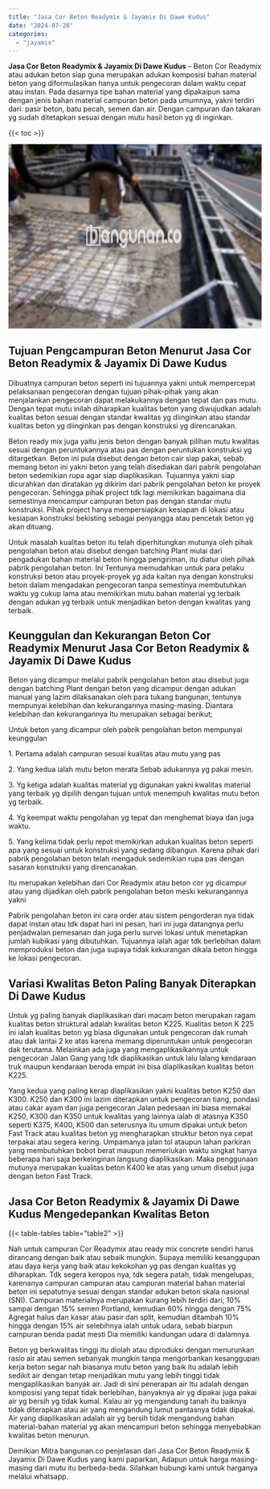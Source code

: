 ```yaml
---
title: "Jasa Cor Beton Readymix & Jayamix Di Dawe Kudus"
date: "2024-07-28"
categories: 
  - "jayamix"
---
```


**Jasa Cor Beton Readymix & Jayamix Di Dawe Kudus** – Beton Cor Readymix atau adukan beton siap guna merupakan adukan komposisi bahan material beton yang diformulasikan hanya untuk pengecoran dalam waktu cepat atau instan. Pada dasarnya tipe bahan material yang dipakaipun sama dengan jenis bahan material campuran beton pada umumnya, yakni terdiri dari: pasir beton, batu pecah, semen dan air. Dengan campuran dan takaran yg sudah ditetapkan sesuai dengan mutu hasil beton yg di inginkan.

{{< toc >}}

![Jasa Cor Beton Readymix & Jayamix Di Dawe Kudus](/images/jasa-cor-readymix-51.png)

## Tujuan Pengcampuran Beton Menurut Jasa Cor Beton Readymix & Jayamix Di Dawe Kudus

Dibuatnya campuran beton seperti ini tujuannya yakni untuk mempercepat pelaksanaan pengecoran dengan tujuan pihak-pihak yang akan menjalankan pengecoran dapat melakukannya dengan tepat dan pas mutu. Dengan tepat mutu inilah diharapkan kualitas beton yang diwujudkan adalah kualitas beton sesuai dengan standar kwalitas yg diinginkan atau standar kualitas beton yg diinginkan pas dengan konstruksi yg direncanakan.

Beton ready mix juga yaitu jenis beton dengan banyak pilihan mutu kwalitas sesuai dengan peruntukannya atau pas dengan peruntukan konstruksi yg ditargetkan. Beton ini pula disebut dengan beton cair siap pakai, sebab memang beton ini yakni beton yang telah disediakan dari pabrik pengolahan beton sedemikian rupa agar siap diaplikasikan. Tujuannya yakni siap dicurahkan dan diratakan yg dikirim dari pabrik pengolahan beton ke proyek pengecoran. Sehingga pihak project tdk lagi memikirkan bagaimana dia semestinya mencampur campuran beton pas dengan standar mutu konstruksi. Pihak project hanya mempersiapkan kesiapan di lokasi atau kesiapan konstruksi bekisting sebagai penyangga atau pencetak beton yg akan dituang.

Untuk masalah kualitas beton itu telah diperhitungkan mutunya oleh pihak pengolahan beton atau disebut dengan batching Plant mulai dari pengadukan bahan material beton hingga pengiriman, itu diatur oleh pihak pabrik pengolahan beton. Ini Tentunya memudahkan untuk para pelaku konstruksi beton atau proyek-proyek yg ada kaitan nya dengan konstruksi beton dalam mengadakan pengecoran tanpa semestinya membutuhkan waktu yg cukup lama atau memikirkan mutu bahan material yg terbaik dengan adukan yg terbaik untuk menjadikan beton dengan kwalitas yang terbaik.

## Keunggulan dan Kekurangan Beton Cor Readymix Menurut Jasa Cor Beton Readymix & Jayamix Di Dawe Kudus

Beton yang dicampur melalui pabrik pengolahan beton atau disebut juga dengan batching Plant dengan beton yang dicampur dengan adukan manual yang lazim dilaksanakan oleh para tukang bangunan, tentunya mempunyai kelebihan dan kekurangannya masing-masing. Diantara kelebihan dan kekurangannya Itu merupakan sebagai berikut;

Untuk beton yang dicampur oleh pabrik pengolahan beton mempunyai keunggulan

1\. Pertama adalah campuran sesuai kualitas atau mutu yang pas

2\. Yang kedua ialah mutu beton merata Sebab adukannya yg pakai mesin.

3\. Yg ketiga adalah kualitas material yg digunakan yakni kwalitas material yang terbaik yg dipilih dengan tujuan untuk menempuh kwalitas mutu beton yg terbaik.

4\. Yg keempat waktu pengolahan yg tepat dan menghemat biaya dan juga waktu.

5\. Yang kelima tidak perlu repot memikirkan adukan kualitas beton seperti apa yang sesuai untuk konstruksi yang sedang dibangun. Karena pihak dari pabrik pengolahan beton telah mengaduk sedemikian rupa pas dengan sasaran konstruksi yang direncanakan.

Itu merupakan kelebihan dari Cor Readymix atau beton cor yg dicampur atau yang dijadikan oleh pabrik pengolahan beton meski kekurangannya yakni

Pabrik pengolahan beton ini cara order atau sistem pengorderan nya tidak dapat instan atau tdk dapat hari ini pesan, hari ini juga datangnya perlu penjadwalan pemesanan dan juga perlu survei lokasi untuk menetapkan jumlah kubikasi yang dibutuhkan. Tujuannya ialah agar tdk berlebihan dalam memproduksi beton dan juga supaya tidak kekurangan dikala beton hingga ke lokasi pengecoran.

## Variasi Kwalitas Beton Paling Banyak Diterapkan Di Dawe Kudus

Untuk yg paling banyak diaplikasikan dari macam beton merupakan ragam kualitas beton struktural adalah kwalitas beton K225. Kualitas beton K 225 ini ialah kualitas beton yg biasa digunakan untuk pengecoran dak rumah atau dak lantai 2 ke atas karena memang diperuntukan untuk pengecoran dak terutama. Melainkan ada juga yang mengaplikasikannya untuk pengecoran Jalan Gang yang tdk diaplikasikan untuk lalu lalang kendaraan truk maupun kendaraan beroda empat ini bisa diaplikasikan kualitas beton K225.

Yang kedua yang paling kerap diaplikasikan yakni kualitas beton K250 dan K300. K250 dan K300 ini lazim diterapkan untuk pengecoran tiang, pondasi atau cakar ayam dan juga pengecoran Jalan pedesaan ini biasa memakai K250, K300 dan K350 untuk kwalitas yang lainnya ialah di atasnya K350 seperti K375, K400, K500 dan seterusnya itu umum dipakai untuk beton Fast Track atau kualitas beton yg mengharapkan struktur beton nya cepat terpakai atau segera kering. Umpamanya jalan tol ataupun lahan parkiran yang membutuhkan bobot berat maupun memerlukan waktu singkat hanya beberapa hari saja berkeinginan langsung diaplikasikan. Maka penggunaan mutunya merupakan kualitas beton K400 ke atas yang umum disebut juga dengan beton Fast Track.

## Jasa Cor Beton Readymix & Jayamix Di Dawe Kudus Mengedepankan Kwalitas Beton

{{< table-tables table="table2" >}}

Nah untuk campuran Cor Readymix atau ready mix concrete sendiri harus dirancang dengan baik atau sebaik mungkin. Supaya memiliki kesanggupan atau daya kerja yang baik atau kekokohan yg pas dengan kualitas yg diharapkan. Tdk segera keropos nya, tdk segera patah, tidak mengelupas, karenanya campuran campuran atau campuran material bahan material beton ini sepatutnya sesuai dengan standar adukan beton skala nasional (SNI). Campuran materialnya merupakan kurang lebih terdiri dari; 10% sampai dengan 15% semen Portland, kemudian 60% hingga dengan 75% Agregat halus dan kasar atau pasir dan split, kemudian ditambah 10% hingga dengan 15% air selebihnya ialah untuk udara, sebab biarpun campuran benda padat mesti Dia memiliki kandungan udara di dalamnya.

Beton yg berkwalitas tinggi itu diolah atau diproduksi dengan menurunkan rasio air atau semen sebanyak mungkin tanpa mengorbankan kesanggupan kerja beton segar nah biasanya mutu beton yang baik itu adalah lebih sedikit air dengan tetap menjadikan mutu yang lebih tinggi tidak mengaplikasikan banyak air. Jadi di sini penerapan air Itu adalah dengan komposisi yang tepat tidak berlebihan, banyaknya air yg dipakai juga pakai air yg bersih yg tidak kumal. Kalau air yg mengandung tanah itu baiknya tidak diterapkan atau air yang mengandung lumut pantasnya tidak dipakai. Air yang diaplikasikan adalah air yg bersih tidak mengandung bahan material-bahan material yg akan mencampuri beton sehingga menyebabkan kwalitas beton menurun.

Demikian Mitra bangunan.co penjelasan dari Jasa Cor Beton Readymix & Jayamix Di Dawe Kudus yang kami paparkan, Adapun untuk harga masing-masing dari mutu itu berbeda-beda. Silahkan hubungi kami untuk harganya melalui whatsapp.
